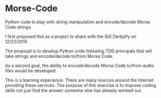 # Morse-Code
Python code to play with string manipulation and encode/decode Morse Code strings

I first proposed this as a project to share with the SIG DerbyPy on 12/22/2015

The proposal is to develop Python code following TDD principals that will take strings
and encode/decode to/from Morse Code. 

As a second goal, the ability to encode/decode Morse Code
to/from audio files would be developed.

This is a learning experience. There are many sources around the Internet providing these services.
The purpose of this exercise is to improve coding skills not just find the answer someone else has
already worked out.

